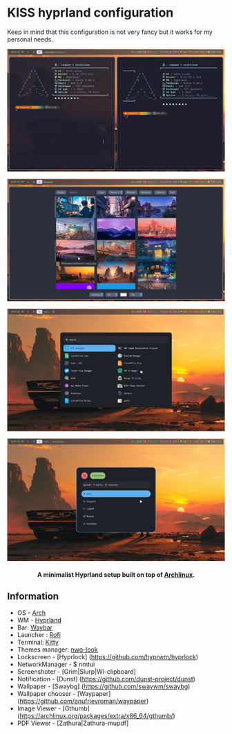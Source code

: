 # KISS hyprland configuration 
Keep in mind that this configuration is not very fancy but it works for my personal needs.


<!-- # 🍚 dotfiles -->
![img](preview1.png)

![img](preview2.png)

![img](preview3.png)

![img](preview4.png)

<h4 align="center">A minimalist Hyprland setup built on top of <a href="https://wiki.archlinux.org/title/Installation_guide" target="_blank">Archlinux</a>.</h4>

## Information

* OS - [Arch](https://archlinux.org)
* WM - [Hyprland](https://hyprland.org/)
* Bar: [Waybar](https://github.com/Alexays/Waybar)
* Launcher : [Rofi](https://github.com/davatorium/rofi)
* Terminal: [Kitty](https://github.com/kovidgoyal/kitty)
* Themes manager: [nwg-look](https://github.com/nwg-piotr/nwg-look)
* Lockscreen - [Hyprlock] (https://github.com/hyprwm/hyprlock)
* NetworkManager - $ nmtui
* Screenshoter - [Grim|Slurp|Wl-clipboard]
* Notification - [Dunst] (https://github.com/dunst-project/dunst)
* Wallpaper - [Swaybg] (https://github.com/swaywm/swaybg)
* Wallpaper chooser - [Waypaper] (https://github.com/anufrievroman/waypaper)
* Image Viewer - [Gthumb] (https://archlinux.org/packages/extra/x86_64/gthumb/)
* PDF Viewer - [Zathura|Zathura-mupdf]

